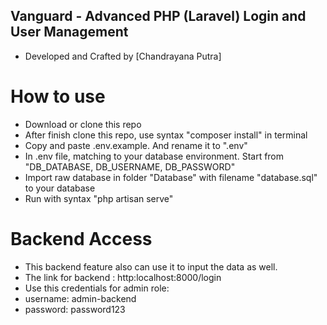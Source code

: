 ## Vanguard - Advanced PHP (Laravel) Login and User Management

- Developed and Crafted by [Chandrayana Putra]

# How to use
- Download or clone this repo
- After finish clone this repo, use syntax "composer install" in terminal
- Copy and paste .env.example. And rename it to ".env"
- In .env file, matching to your database environment. Start from "DB_DATABASE, DB_USERNAME, DB_PASSWORD" 
- Import raw database in folder "Database" with filename "database.sql" to your database
- Run with syntax "php artisan serve"

# Backend Access
- This backend feature also can use it to input the data as well.
- The link for backend : http:localhost:8000/login
- Use this credentials for admin role:
- username: admin-backend
- password: password123
